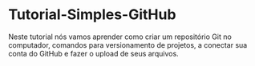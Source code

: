 # Tutorial-Simples-GitHub
Neste tutorial nós vamos aprender como criar um repositório Git no computador, comandos para versionamento de projetos, 
a conectar sua conta do GitHub e fazer o upload de seus arquivos.
